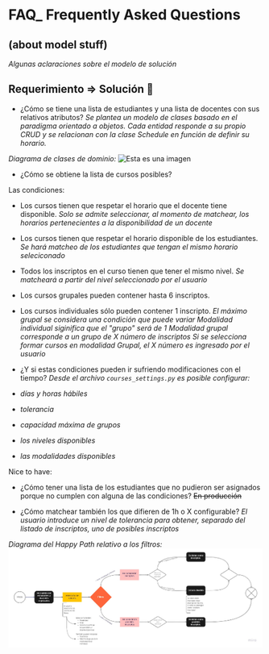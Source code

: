 # FAQ_ Frequently Asked Questions 
## (about model stuff)

_Algunas aclaraciones sobre el modelo de solución_

## Requerimiento => Solución 🚀

* ¿Cómo se tiene una lista de estudiantes y una lista de docentes con sus relativos atributos?
_Se plantea un modelo de clases basado en el paradigma orientado a objetos. Cada entidad responde a su propio CRUD y se relacionan con la clase Schedule en función de definir su horario._

_Diagrama de clases de dominio:_
![Esta es una imagen](Comain_Class_Model.jpg)

* ¿Cómo se obtiene la lista de cursos posibles?

Las condiciones:
* Los cursos tienen que respetar el horario que el docente tiene disponible.
_Solo se admite seleccionar, al momento de matchear, los horarios pertenecientes a la disponibilidad de un docente_

* Los cursos tienen que respetar el horario disponible de los estudiantes.
_Se hará matcheo de los estudiantes que tengan el mismo horario seleciconado_

* Todos los inscriptos en el curso tienen que tener el mismo nivel.
_Se matcheará a partir del nivel seleccionado por el usuario_

* Los cursos grupales pueden contener hasta 6 inscriptos.
* Los cursos individuales sólo pueden contener 1 inscripto.
_El máximo grupal se considera una condición que puede variar_
*Modalidad individual siginifica que el "grupo" será de 1*
*Modalidad grupal corresponde a un grupo de X número de inscriptos*
_Si se selecciona formar cursos en modalidad Grupal, el X número es ingresado por el usuario_

* ¿Y si estas condiciones pueden ir sufriendo modificaciones con el tiempo?
_Desde el archivo `courses_settings.py` es posible configurar:_
* _días y horas hábiles_
* _tolerancia_
* _capacidad máxima de grupos_
* _los niveles disponibles_
* _las modalidades disponibles_

Nice to have:
* ¿Cómo tener una lista de los estudiantes que no pudieron ser asignados porque no cumplen con alguna de las condiciones?
~~En producción~~

* ¿Cómo matchear también los que difieren de 1h o X configurable?
_El usuario introduce un nivel de tolerancia para obtener, separado del listado de inscriptos, uno de posibles inscriptos_


_Diagrama del Happy Path relativo a los filtros:_
![Esta es una imagen](Filters-flowchart.jpg)



